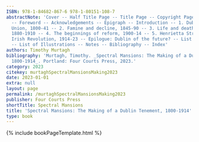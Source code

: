 ```yaml
---
ISBN: 978-1-84682-867-6 978-1-80151-108-7
abstractNote: 'Cover -- Half Title Page -- Title Page -- Copyright Page -- Contents
  -- Foreword -- Acknowledgements -- Epigraph -- Introduction -- 1. Dublin after the
  Union, 1800-41 -- 2. Famine and decline, 1845-90 -- 3. Life and death in a tenement,
  1880-1910 -- 4. The beginnings of reform, 1900-14 -- 5. Henrietta Street and the
  Irish Revolution, 1914-23 -- Epilogue: Dublin of the future? -- List of Abbreviations
  -- List of Illustrations -- Notes -- Bibliography -- Index'
authors: Timothy Murtagh
bibliography: 'Murtagh, Timothy. _Spectral Mansions: The Making of a Dublin Tenement,
  1800-1914_. Portland: Four Courts Press, 2023.'
category: 2023
citekey: murtaghSpectralMansionsMaking2023
date: 2023-01-01
extra: null
layout: page
permalink: /murtaghSpectralMansionsMaking2023
publisher: Four Courts Press
shortTitle: Spectral Mansions
title: 'Spectral Mansions: The Making of a Dublin Tenement, 1800-1914'
type: book
---
```

{% include bookPageTemplate.html %}